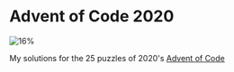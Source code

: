 # Advent of Code 2020
![16%](https://progress-bar.dev/8/?scale=50&suffix=/50 "stars")

My solutions for the 25 puzzles of 2020's [Advent of Code](https://adventofcode.com/2020)

